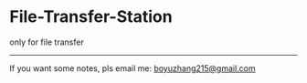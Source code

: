 # File-Transfer-Station
only for file transfer

---

If you want some notes, pls email me: boyuzhang215@gmail.com
